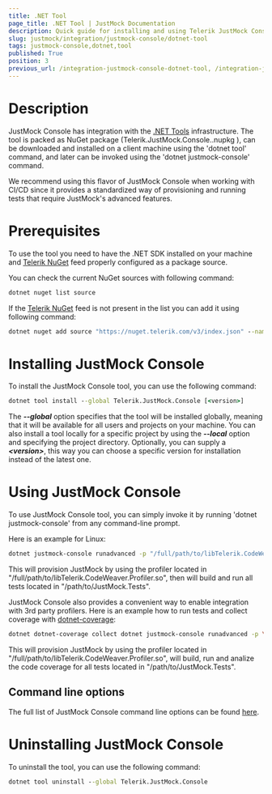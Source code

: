 ```yaml
---
title: .NET Tool
page_title: .NET Tool | JustMock Documentation
description: Quick guide for installing and using Telerik JustMock Console as .NET tool
slug: justmock/integration/justmock-console/dotnet-tool
tags: justmock-console,dotnet,tool
published: True
position: 3
previous_url: /integration-justmock-console-dotnet-tool, /integration-justmock-console-dotnet-tool.html
---
```


# Description

JustMock Console has integration with the [.NET Tools](https://learn.microsoft.com/en-us/dotnet/core/tools/global-tools) infrastructure. The tool is packed as NuGet package (Telerik.JustMock.Console.<version>.nupkg
), can be downloaded and installed on a client machine using the 'dotnet tool' command, and later can be invoked using the 'dotnet justmock-console' command.

We recommend using this flavor of JustMock Console when working with CI/CD since it provides a standardized way of provisioning and running tests that require JustMock's advanced features.

# Prerequisites

To use the tool you need to have the .NET SDK installed on your machine and [Telerik NuGet](https://nuget.telerik.com/v3/index.json) feed properly configured as a package source.

You can check the current NuGet sources with following command:

```bat
dotnet nuget list source
```

If the [Telerik NuGet](https://nuget.telerik.com/v3/index.json) feed is not present in the list you can add it using following command:

```bat
dotnet nuget add source "https://nuget.telerik.com/v3/index.json" --name "Telerik Nuget"
```

# Installing JustMock Console

To install the JustMock Console tool, you can use the following command:

```bat
dotnet tool install --global Telerik.JustMock.Console [<version>]
```

The ***--global*** option specifies that the tool will be installed globally, meaning that it will be available for all users and projects on your machine. You can also install a tool locally for a specific project by using the ***--local*** option and specifying the project directory. Optionally, you can supply a ***\<version\>***, this way you can choose a specific version for installation instead of the latest one. 

# Using JustMock Console

To use JustMock Console tool, you can simply invoke it by running 'dotnet justmock-console' from any command-line prompt.

Here is an example for Linux:

```bash
dotnet justmock-console runadvanced -p "/full/path/to/libTelerik.CodeWeaver.Profiler.so" -c "dotnet" -a "test \"/path/to/JustMock.Tests\""
```

This will provision JustMock by using the profiler located in "/full/path/to/libTelerik.CodeWeaver.Profiler.so", then will build and run all tests located in "/path/to/JustMock.Tests".


JustMock Console also provides a convenient way to enable integration with 3rd party profilers.
Here is an example how to run tests and collect coverage with [dotnet-coverage](https://learn.microsoft.com/en-us/dotnet/core/additional-tools/dotnet-coverage):

```bash
dotnet dotnet-coverage collect dotnet justmock-console runadvanced -p \"/full/path/to/libTelerik.CodeWeaver.Profiler.so\" -l -c \"dotnet\" -a \"test --nobuild\"
```

This will provision JustMock by using the profiler located in "/full/path/to/libTelerik.CodeWeaver.Profiler.so", will build, run and analize the code coverage for all tests located in "/path/to/JustMock.Tests".


## Command line options

The full list of JustMock Console command line options can be found <a href="justmock/integration/justmock-console/general#command-line-options" target="_blank">here</a>.


# Uninstalling JustMock Console

To uninstall the tool, you can use the following command:

```bat
dotnet tool uninstall --global Telerik.JustMock.Console
```
